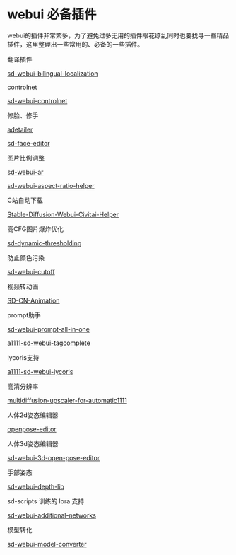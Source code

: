 # webui 必备插件

webui的插件非常繁多，为了避免过多无用的插件眼花缭乱同时也要找寻一些精品插件，这里整理出一些常用的、必备的一些插件。

翻译插件

[sd-webui-bilingual-localization](https://github.com/journey-ad/sd-webui-bilingual-localization)

controlnet

[sd-webui-controlnet](https://github.com/Mikubill/sd-webui-controlnet)

修脸、修手

[adetailer](https://github.com/Bing-su/adetailer)

[sd-face-editor](https://github.com/ototadana/sd-face-editor)


图片比例调整

[sd-webui-ar](https://github.com/alemelis/sd-webui-ar/blob/main/scripts/sd-webui-ar.py)

[sd-webui-aspect-ratio-helper](https://github.com/thomasasfk/sd-webui-aspect-ratio-helper)

C站自动下载

[Stable-Diffusion-Webui-Civitai-Helper](https://github.com/butaixianran/Stable-Diffusion-Webui-Civitai-Helper)


高CFG图片爆炸优化

[sd-dynamic-thresholding](https://github.com/mcmonkeyprojects/sd-dynamic-thresholding)

防止颜色污染

[sd-webui-cutoff](https://github.com/hnmr293/sd-webui-cutoff)

视频转动画

[SD-CN-Animation](https://github.com/volotat/SD-CN-Animation)

prompt助手

[sd-webui-prompt-all-in-one](https://github.com/Physton/sd-webui-prompt-all-in-one)

[a1111-sd-webui-tagcomplete](https://github.com/DominikDoom/a1111-sd-webui-tagcomplete)


lycoris支持

[a1111-sd-webui-lycoris](https://github.com/KohakuBlueleaf/a1111-sd-webui-lycoris)


高清分辨率

[multidiffusion-upscaler-for-automatic1111](https://github.com/pkuliyi2015/multidiffusion-upscaler-for-automatic1111)

人体2d姿态编辑器

[openpose-editor](https://github.com/fkunn1326/openpose-editor)

人体3d姿态编辑器

[sd-webui-3d-open-pose-editor](https://github.com/nonnonstop/sd-webui-3d-open-pose-editor)

手部姿态

[sd-webui-depth-lib](https://github.com/jexom/sd-webui-depth-lib)

sd-scripts 训练的 lora 支持

[sd-webui-additional-networks](https://github.com/kohya-ss/sd-webui-additional-networks)


模型转化

[sd-webui-model-converter](https://github.com/Akegarasu/sd-webui-model-converter)